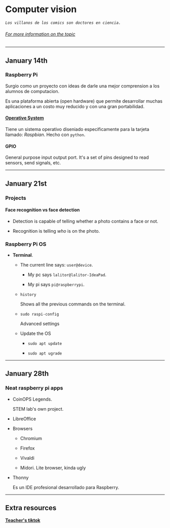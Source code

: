 # Computer vision 

*```Los villanos de los comics son doctores en ciencia.```*

###### [For more information on the topic](https://github.com/LuisR-jpg/School/tree/master/Image%20Processing)

--- 
## January 14th

### Raspberry Pi 

Surgio como un proyecto con ideas de darle una mejor comprension a los alumnos de computacion.

Es una plataforma abierta (open hardware) que permite desarrollar muchas aplicaciones a un costo muy reducido y con una gran portabilidad.

#### [Operative System](https://www.raspberrypi.com/software/)

Tiene un sistema operativo diseniado especificamente para la tarjeta llamado: *Raspbian*. Hecho con `python`.

#### GPIO

General purpose input output port. It's a set of pins designed to read sensors, send signals, etc.


---
## January 21st

### Projects

#### Face recognition vs face detection

- Detection is capable of telling whether a photo contains a face or not.

- Recognition is telling *who* is on the photo.

### Raspberry Pi OS

- **Terminal**.

    - The current line says: `user@device`.

        - My pc says `lalitor@lalitor-IdeaPad`.

        - My pi says `pi@raspberrypi`.

    - `history`

        Shows all the previous commands on the terminal.

    - `sudo raspi-config` 

        Advanced settings

    - Update the OS

        - `sudo apt update`

        - `sudo apt ugrade`


---
## January 28th

### Neat raspberry pi apps

- CoinOPS Legends.

    STEM lab's own project. 

- LibreOffice

- Browsers

    - Chromium

    - Firefox

    - Vivaldi

    - Midori. Lite browser, kinda ugly

- Thonny

    Es un IDE profesional desarrollado para Raspberry.

---
## Extra resources

**[Teacher's tiktok](https://www.tiktok.com/@vitoremorleone)**


 